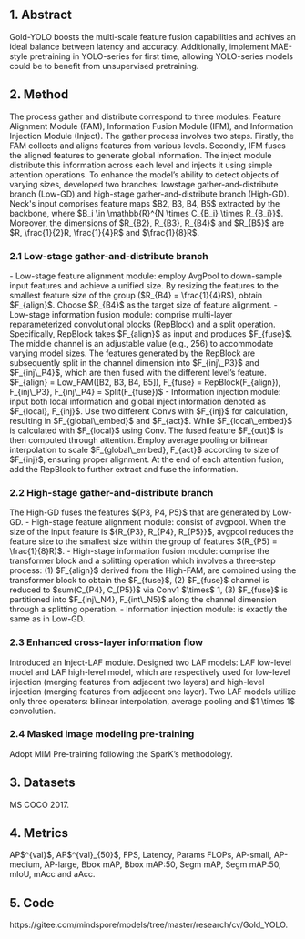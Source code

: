 <h2>1. Abstract</h2>
Gold-YOLO boosts the multi-scale feature fusion capabilities and achives an ideal balance between latency and accuracy. Additionally, implement MAE-style pretraining in YOLO-series for first time, allowing YOLO-series models could be to benefit from unsupervised pretraining.
<h2>2. Method</h2>
The process gather and distribute correspond to three modules: Feature Alignment Module (FAM), Information Fusion Module (IFM), and Information Injection Module (Inject). The gather process involves two steps. Firstly, the FAM collects and aligns features from various levels. Secondly, IFM fuses the aligned features to generate global information. The inject module distribute this information across each level and injects it using simple attention operations. To enhance the model’s ability to detect objects of varying sizes, developed two branches: lowstage gather-and-distribute branch (Low-GD) and high-stage gather-and-distribute branch (High-GD). Neck's input comprises feature maps $B2, B3, B4, B5$ extracted by the backbone, where $B_i \in \mathbb{R}^{N \times C_{B_i} \times R_{B_i}}$. Moreover, the dimensions of $R_{B2}, R_{B3}, R_{B4}$ and $R_{B5}$ are $R, \frac{1}{2}R, \frac{1}{4}R$ and $\frac{1}{8}R$.
<h3>2.1 Low-stage gather-and-distribute branch</h3>
- Low-stage feature alignment module: employ AvgPool to down-sample input features and achieve a unified size. By resizing the features to the smallest feature size of the group ($R_{B4} = \frac{1}{4}R$), obtain $F_{align}$. Choose $R_{B4}$ as the target size of feature alignment.
- Low-stage information fusion module: comprise multi-layer reparameterized convolutional blocks (RepBlock) and a split operation. Specifically, RepBlock takes $F_{align}$ as input and produces $F_{fuse}$. The middle channel is an adjustable value (e.g., 256) to accommodate varying model sizes. The features generated by the RepBlock are subsequently split in the channel dimension into $F_{inj\_P3}$ and $F_{inj\_P4}$, which are then fused with the different level’s feature. $F_{align} = Low_FAM([B2, B3, B4, B5]), F_{fuse} = RepBlock(F_{align}), F_{inj\_P3}, F_{inj\_P4} = Split(F_{fuse})$
- Information injection module: input both local information and global inject information denoted as $F_{local}, F_{inj}$. Use two different Convs with $F_{inj}$ for calculation, resulting in $F_{global\_embed}$ and $F_{act}$. While $F_{local\_embed}$ is calculated with $F_{local}$ using Conv. The fused feature $F_{out}$ is then computed through attention. Employ average pooling or bilinear interpolation to scale $F_{global\_embed}, F_{act}$ according to size of $F_{inj}$, ensuring proper alignment. At the end of each attention fusion, add the RepBlock to further extract and fuse the information.
<h3>2.2 High-stage gather-and-distribute branch</h3>
The High-GD fuses the features ${P3, P4, P5}$ that are generated by Low-GD.
- High-stage feature alignment module: consist of avgpool. When the size of the input feature is ${R_{P3}, R_{P4}, R_{P5}}$, avgpool reduces the feature size to the smallest size within the group of features $(R_{P5} = \frac{1}{8}R)$.
- High-stage information fusion module: comprise the transformer block and a splitting operation which involves a three-step process: (1) $F_{align}$ derived from the High-FAM, are combined using the transformer block to obtain the $F_{fuse}$, (2) $F_{fuse}$ channel is reduced to $sum(C_{P4}, C_{P5})$ via Conv1 $\times$ 1, (3) $F_{fuse}$ is partitioned into $F_{inj\_N4}, F_{int\_N5}$ along the channel dimension through a splitting operation.
- Information injection module: is exactly the same as in Low-GD.
<h3>2.3 Enhanced cross-layer information flow</h3>
Introduced an Inject-LAF module. Designed two LAF models: LAF low-level model and LAF high-level model, which are respectively used for low-level injection (merging features from adjacent two layers) and high-level injection (merging features from adjacent one layer). Two LAF models utilize only three operators: bilinear interpolation, average pooling and $1 \times 1$ convolution.
<h3>2.4 Masked image modeling pre-training</h3>
Adopt MIM Pre-training following the SparK’s methodology.
<h2>3. Datasets</h2>
MS COCO 2017.
<h2>4. Metrics</h2>
AP$^{val}$, AP$^{val}_{50}$, FPS, Latency, Params FLOPs, AP-small, AP-medium, AP-large, Bbox mAP, Bbox mAP:50, Segm mAP, Segm mAP:50, mIoU, mAcc and aAcc.
<h2>5. Code</h2>
https://gitee.com/mindspore/models/tree/master/research/cv/Gold_YOLO.